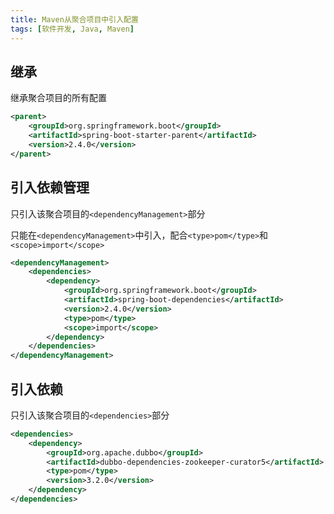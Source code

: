 ```yaml
---
title: Maven从聚合项目中引入配置
tags: [软件开发, Java, Maven]
---
```


## 继承

继承聚合项目的所有配置

```xml
<parent>  
    <groupId>org.springframework.boot</groupId>  
    <artifactId>spring-boot-starter-parent</artifactId>  
    <version>2.4.0</version>  
</parent>
```

## 引入依赖管理

只引入该聚合项目的`<dependencyManagement>`部分

只能在`<dependencyManagement>`中引入，配合`<type>pom</type>`和`<scope>import</scope>`

```xml
<dependencyManagement>
    <dependencies>
        <dependency>
            <groupId>org.springframework.boot</groupId>
            <artifactId>spring-boot-dependencies</artifactId>
            <version>2.4.0</version>
            <type>pom</type>
            <scope>import</scope> 
        </dependency>
    </dependencies>
</dependencyManagement>
```

## 引入依赖

只引入该聚合项目的`<dependencies>`部分

```xml
<dependencies>
    <dependency>  
        <groupId>org.apache.dubbo</groupId>  
        <artifactId>dubbo-dependencies-zookeeper-curator5</artifactId>  
        <type>pom</type>  
        <version>3.2.0</version>  
    </dependency>
</dependencies>
```